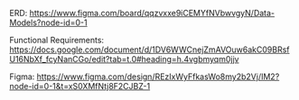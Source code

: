 ERD:
https://www.figma.com/board/qqzvxxe9iCEMYfNVbwvgyN/Data-Models?node-id=0-1

Functional Requirements:
https://docs.google.com/document/d/1DV6WWCnejZmAVOuw6akC09BRsfU16NbXf_fcyNanCGo/edit?tab=t.0#heading=h.4vgbmyqm0jjv

Figma:
https://www.figma.com/design/REzIxWyFfkasWo8my2b2Vj/IM2?node-id=0-1&t=xS0XMfNtj8F2CJBZ-1